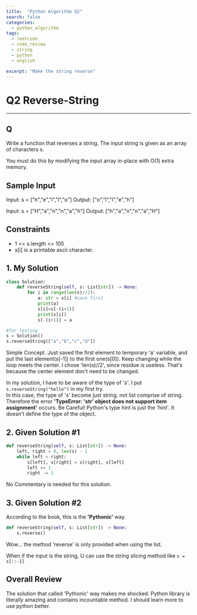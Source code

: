 ```yaml
---
title:  "Python Algorithm Q2"
search: false
categories: 
  - python_algorithm
tags:
  - leetcode
  - code_review
  - string
  - python
  - english

excerpt: "Make the string reverse"
---
```


# Q2 Reverse-String
___

## Q
Write a function that reverses a string. The input string is given as an array of characters s.

You must do this by modifying the input array in-place with O(1) extra memory.

## Sample Input
Input: s = ["h","e","l","l","o"]
Output: ["o","l","l","e","h"]

Input: s = ["H","a","n","n","a","h"]
Output: ["h","a","n","n","a","H"]

## Constraints
- 1 <= s.length <= 105
- s[i] is a printable ascii character.

## 1. My Solution
```py
class Solution:
    def reverseString(self, s: List[str]) -> None:
        for i in range(len(s)//2):
            a: str = s[i] #save first
            print(a)
            s[i]=s[-(i+1)]
            print(s[i])
            s[-(i+1)] = a

#for testing
s = Solution()
s.reverseString(["a","b","c","d"])
```
Simple Concept. Just saved the first element to temporary 'a' variable, and put the last element(s[-1]) to the first one(s[0]). Keep changing while the loop meets the center. I chose 'len(s)//2', since residue is useless. That's because the center element don't need to be changed.

In my solution, I have to be aware of the type of 's'. I put 
```s.reverseString("hello")``` in my first try.  
In this case, the type of 's' become just string. not list comprise of string.  
Therefore the error __'TypeError: 'str' object does not support item assignment'__ occurs. Be Careful! Python's type hint is just the 'hint'. It doesn't define the type of the object.

## 2. Given Solution #1
```py
def reverseString(self, s: List[str]) -> None:
    left, right = 0, len(s) - 1
    while left < right:
        s[left], s[right] = s[right], s[left]
        left += 1
        right -= 1
```
No Commentary is needed for this solution.

## 3. Given Solution #2
According to the book, this is the __'Pythonic'__ way.

```py
def reverseString(self, s: List[str]) -> None:
    s.reverse()
```
Wow... the method 'reverse' is only provided when using the list.

When if the input is the string, U can use the string slicing method like ```s = s[::-1]```

## Overall Review  
The solution that called 'Pythonic' way makes me shocked. Python library is literally amazing and contains incountable method. I should learn more to use python better. 